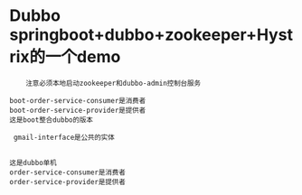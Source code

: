 # Dubbo  springboot+dubbo+zookeeper+Hystrix的一个demo

        注意必须本地启动zookeeper和dubbo-admin控制台服务

    boot-order-service-consumer是消费者
    boot-order-service-provider是提供者
    这是boot整合dubbo的版本
    
     gmail-interface是公共的实体
    
    
    这是dubbo单机
    order-service-consumer是消费者
    order-service-provider是提供者
      
      
